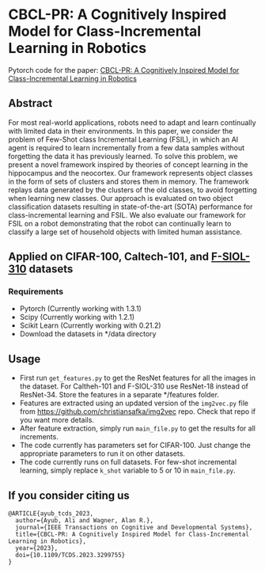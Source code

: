 ﻿# CBCL-PR: A Cognitively Inspired Model for Class-Incremental Learning in Robotics
Pytorch code for the paper: [CBCL-PR: A Cognitively Inspired Model for Class-Incremental Learning in Robotics](https://ieeexplore.ieee.org/document/10197149)
## Abstract
For most real-world applications, robots need to adapt and learn continually with limited data in their environments. In this paper, we consider the problem of Few-Shot class Incremental Learning (FSIL), in which an AI agent is required to learn incrementally from a few data samples without forgetting the data it has previously learned. To solve this problem, we present a novel framework inspired by theories of concept learning in the hippocampus and the neocortex. Our framework represents object classes in the form of sets of clusters and stores them in memory. The framework replays data generated by the clusters of the old classes, to avoid forgetting when learning new classes. Our approach is evaluated on two object classification datasets resulting in state-of-the-art (SOTA) performance for class-incremental learning and FSIL. We also evaluate our framework for FSIL on a robot demonstrating that the robot can continually learn to classify a large set of household objects with limited human assistance.

## Applied on CIFAR-100, Caltech-101, and [F-SIOL-310](https://arxiv.org/abs/2103.12242) datasets 

### Requirements
* Pytorch (Currently working with 1.3.1)
* Scipy (Currently working with 1.2.1)
* Scikit Learn (Currently working with 0.21.2)
* Download the datasets in */data directory
## Usage
* First run ```get_features.py``` to get the ResNet features for all the images in the dataset. For Caltheh-101 and F-SIOL-310 use ResNet-18 instead of ResNet-34. Store the features in a separate */features folder.
* Features are extracted using an updated version of the ```img2vec.py``` file from https://github.com/christiansafka/img2vec repo. Check that repo if you want more details.
* After feature extraction, simply run ```main_file.py``` to get the results for all increments.
* The code currently has parameters set for CIFAR-100. Just change the appropriate parameters to run it on other datasets.
* The code currently runs on full datasets. For few-shot incremental learning, simply replace ```k_shot``` variable to 5 or 10 in ```main_file.py```.
## If you consider citing us
```
@ARTICLE{ayub_tcds_2023,
  author={Ayub, Ali and Wagner, Alan R.},
  journal={IEEE Transactions on Cognitive and Developmental Systems}, 
  title={CBCL-PR: A Cognitively Inspired Model for Class-Incremental Learning in Robotics}, 
  year={2023},
  doi={10.1109/TCDS.2023.3299755}
}
```
